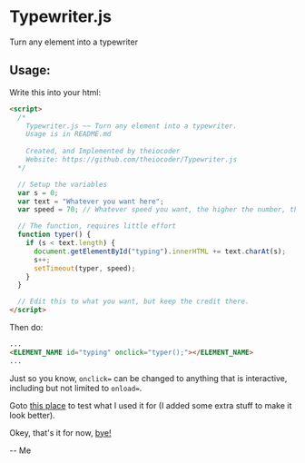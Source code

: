 # Typewriter.js
Turn any element into a typewriter

## Usage:
Write this into your html:
```html
<script>
  /*
    Typewriter.js ~~ Turn any element into a typewriter.
    Usage is in README.md
    
    Created, and Implemented by theiocoder
    Website: https://github.com/theiocoder/Typewriter.js
  */

  // Setup the variables
  var s = 0;
  var text = "Whatever you want here";
  var speed = 70; // Whatever speed you want, the higher the number, the slower the text writes, vice versa.

  // The function, requires little effort
  function typer() {
    if (s < text.length) {
      document.getElementById("typing").innerHTML += text.charAt(s);
      s++;
      setTimeout(typer, speed);
    }
  }

  // Edit this to what you want, but keep the credit there.
</script>
```

Then do:
```html
...
<ELEMENT_NAME id="typing" onclick="typer();"></ELEMENT_NAME>
...
```
Just so you know, `onclick=` can be changed to anything that is interactive, including but not limited to `onload=`.

Goto [this place](https://iocoder.trinket.io/sites/typewriterjs) to test what I used it for (I added some extra stuff to make it look better).

Okey, that's it for now, [bye!](https://github.com)

-- Me
